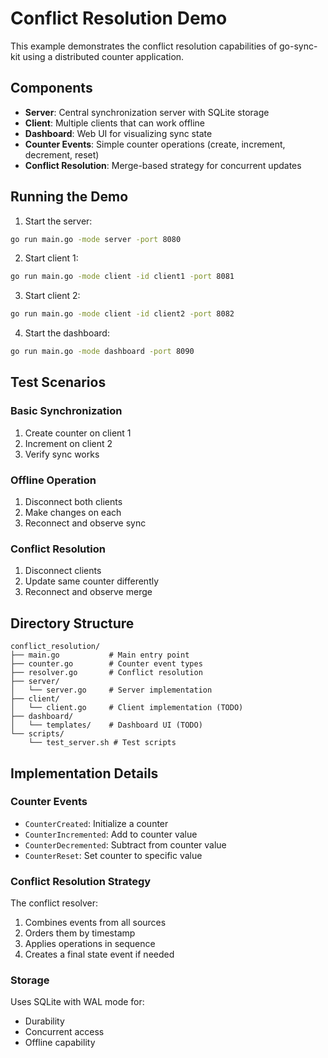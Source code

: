 # Conflict Resolution Demo

This example demonstrates the conflict resolution capabilities of go-sync-kit using a distributed counter application.

## Components

- **Server**: Central synchronization server with SQLite storage
- **Client**: Multiple clients that can work offline
- **Dashboard**: Web UI for visualizing sync state
- **Counter Events**: Simple counter operations (create, increment, decrement, reset)
- **Conflict Resolution**: Merge-based strategy for concurrent updates

## Running the Demo

1. Start the server:
```bash
go run main.go -mode server -port 8080
```

2. Start client 1:
```bash
go run main.go -mode client -id client1 -port 8081
```

3. Start client 2:
```bash
go run main.go -mode client -id client2 -port 8082
```

4. Start the dashboard:
```bash
go run main.go -mode dashboard -port 8090
```

## Test Scenarios

### Basic Synchronization
1. Create counter on client 1
2. Increment on client 2
3. Verify sync works

### Offline Operation
1. Disconnect both clients
2. Make changes on each
3. Reconnect and observe sync

### Conflict Resolution
1. Disconnect clients
2. Update same counter differently
3. Reconnect and observe merge

## Directory Structure

```
conflict_resolution/
├── main.go           # Main entry point
├── counter.go        # Counter event types
├── resolver.go       # Conflict resolution
├── server/          
│   └── server.go     # Server implementation
├── client/          
│   └── client.go     # Client implementation (TODO)
├── dashboard/       
│   └── templates/    # Dashboard UI (TODO)
└── scripts/         
    └── test_server.sh # Test scripts
```

## Implementation Details

### Counter Events
- `CounterCreated`: Initialize a counter
- `CounterIncremented`: Add to counter value
- `CounterDecremented`: Subtract from counter value
- `CounterReset`: Set counter to specific value

### Conflict Resolution Strategy
The conflict resolver:
1. Combines events from all sources
2. Orders them by timestamp
3. Applies operations in sequence
4. Creates a final state event if needed

### Storage
Uses SQLite with WAL mode for:
- Durability
- Concurrent access
- Offline capability
